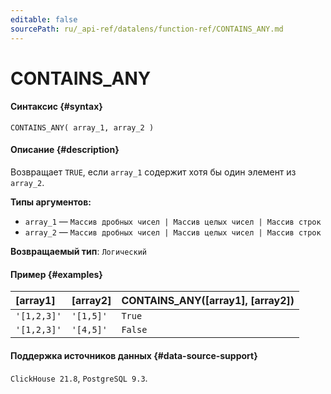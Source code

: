 ```yaml
---
editable: false
sourcePath: ru/_api-ref/datalens/function-ref/CONTAINS_ANY.md
---
```


# CONTAINS_ANY



#### Синтаксис {#syntax}


```
CONTAINS_ANY( array_1, array_2 )
```

#### Описание {#description}
Возвращает `TRUE`, если `array_1` содержит хотя бы один элемент из `array_2`.

**Типы аргументов:**
- `array_1` — `Массив дробных чисел | Массив целых чисел | Массив строк`
- `array_2` — `Массив дробных чисел | Массив целых чисел | Массив строк`


**Возвращаемый тип**: `Логический`

#### Пример {#examples}



| **[array1]**   | **[array2]**   | **CONTAINS_ANY([array1], [array2])**   |
|:---------------|:---------------|:---------------------------------------|
| `'[1,2,3]'`    | `'[1,5]'`      | `True`                                 |
| `'[1,2,3]'`    | `'[4,5]'`      | `False`                                |




#### Поддержка источников данных {#data-source-support}

`ClickHouse 21.8`, `PostgreSQL 9.3`.
